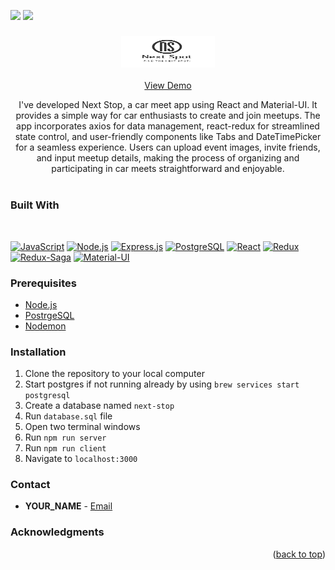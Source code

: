 <div align="center" id="top"></div>
<p>
<a target="_blank" href="YOUR_LINKEDIN_PROFILE_LINK"><img src="https://img.shields.io/badge/LinkedIn-20232A?style=for-the-badge&logo=linkedin"></img></a>
<a target="_blank" href="mailto:YOUR_EMAIL_ADDRESS"><img src="https://img.shields.io/badge/Gmail-20232A?style=for-the-badge&logo=gmail&logoColor=white"></img></a>
</p>

<div align="center">
  <a href="https://nextstop-94a064bbc643.herokuapp.com/#/home">
   <h3 align="center"> <img alt="Logo" width="150" height="50" src="public/images/NSLogoNoBG.png"/></h3>
  </a>
 <a href="https://nextstop-94a064bbc643.herokuapp.com/#/home">View Demo</a>
  <p align="center">
     I've developed Next Stop, a car meet app using React and Material-UI. It provides a simple way for car enthusiasts to create and join meetups. The app incorporates axios for data management, react-redux for streamlined state control, and user-friendly components like Tabs and DateTimePicker for a seamless experience. Users can upload event images, invite friends, and input meetup details, making the process of organizing and participating in car meets straightforward and enjoyable.
    <br />
    <br />
  </p>
</div>

### **Built With**
<br/>

[![JavaScript][javascript.js]][Javascript]
[![Node.js][node.js]][Node]
[![Express.js][express.js]][Express]
[![PostgreSQL][postgresql]][PostgreSQL]
[![React][react.js]][React]
[![Redux][redux]][Redux]
[![Redux-Saga][redux-saga]][Redux-Saga]
[![Material-UI][mui]][MUI]

### **Prerequisites**

* [Node.js](https://nodejs.org/en/)
* [PostrgeSQL](https://www.postgresql.org/)
* [Nodemon](https://nodemon.io/)

### **Installation**

1. Clone the repository to your local computer
1. Start postgres if not running already by using `brew services start postgresql`
1. Create a database named `next-stop`
1. Run `database.sql` file
1. Open two terminal windows
1. Run `npm run server`
1. Run `npm run client`
1. Navigate to `localhost:3000`


### **Contact**

* **YOUR_NAME** - 
<a target="_blank" href="mailto:zacharygarrison97@gmail.com">Email</a>

<!-- ACKNOWLEDGMENTS -->

### **Acknowledgments**

<p align="right">(<a href="#top">back to top</a>)</p>

<!-- MARKDOWN LINKS & IMAGES -->
<!-- https://www.markdownguide.org/basic-syntax/#reference-style-links -->

[Linkedin]: https://www.linkedin.com/in/zachary-garrison-464352281/
[react.js]: https://img.shields.io/badge/React-20232A?style=for-the-badge&logo=react&logoColor=61DAFB
[React]: https://reactjs.org/
[javascript.js]: https://img.shields.io/badge/JavaScript-20232A?style=for-the-badge&logo=JavaScript&logoColor=F7DF1E
[Javascript]: https://www.javascript.com/
[node.js]: https://img.shields.io/badge/Node.js-20232A?style=for-the-badge&logo=Node.js&logoColor=339933
[Node]: https://nodejs.org/en/
[express.js]: https://img.shields.io/badge/Express.js-20232A?style=for-the-badge&logo=Express&logoColor=F7DF1E
[Express]: https://expressjs.com/
[postgresql]: https://img.shields.io/badge/PostgreSQL-20232A?style=for-the-badge&logo=PostgreSQL&logoColor=4169E1
[PostgreSQL]: https://www.postgresql.org/
[redux]: https://img.shields.io/badge/Redux-20232A?style=for-the-badge&logo=Redux&logoColor=764ABC
[Redux]: https://redux.js.org/
[redux-saga]: https://img.shields.io/badge/Redux_Saga-20232A?style=for-the-badge&logo=Redux-Saga&logoColor=999999
[Redux-Saga]: https://redux-saga.js.org/
[mui]: https://img.shields.io/badge/Material_UI-20232A?style=for-the-badge&logo=MUI&logoColor=007FFF
[MUI]: https://mui.com/
[email]: https://img.shields.io/badge/Gmail-D14836?style=for-the-badge&logo=gmail&logoColor=white
[Email]: zacharygarrison97@gmail.com 

